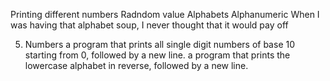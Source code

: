 Printing different numbers
Radndom value
Alphabets
Alphanumeric
When I was having that alphabet soup, I never thought that it would pay off

5. Numbers
a program that prints all single digit numbers of base 10 starting from 0, followed by a new line.
 a program that prints the lowercase alphabet in reverse, followed by a new line. 
